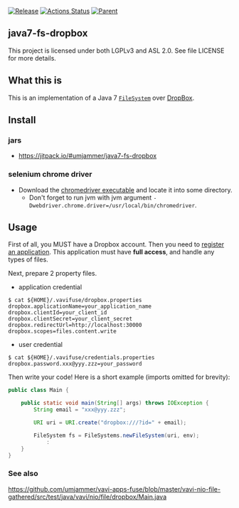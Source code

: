 [![Release](https://jitpack.io/v/umjammer/java7-fs-dropbox.svg)](https://jitpack.io/#umjammer/java7-fs-dropbox) [![Actions Status](https://github.com/umjammer/java7-fs-dropbox/workflows/Java%20CI/badge.svg)](https://github.com/umjammer/java7-fs-dropbox/actions) [![Parent](https://img.shields.io/badge/Parent-vavi--apps--fuse-pink)](https://github.com/umjammer/vavi-apps-fuse)

## java7-fs-dropbox

This project is licensed under both LGPLv3 and ASL 2.0. See file LICENSE for
more details.

## What this is

This is an implementation of a Java 7
[`FileSystem`](https://docs.oracle.com/javase/7/docs/api/java/nio/file/FileSystem.html) over
[DropBox](https://dropbox.com).

## Install

### jars

 * https://jitpack.io/#umjammer/java7-fs-dropbox

### selenium chrome driver

 * Download the [chromedriver executable](https://chromedriver.chromium.org/downloads) and locate it into some directory.
   * Don't forget to run jvm with jvm argument `-Dwebdriver.chrome.driver=/usr/local/bin/chromedriver`.

## Usage

First of all, you MUST have a Dropbox account. Then you need to [register an
application](https://www.dropbox.com/developers/apps). This application must have **full access**,
and handle any types of files.

Next, prepare 2 property files.

 * application credential

```shell
$ cat ${HOME}/.vavifuse/dropbox.properties
dropbox.applicationName=your_application_name
dropbox.clientId=your_client_id
dropbox.clientSecret=your_client_secret
dropbox.redirectUrl=http://localhost:30000
dropbox.scopes=files.content.write
```

 * user credential

```shell
$ cat ${HOME}/.vavifuse/credentials.properties
dropbox.password.xxx@yyy.zzz=your_password
```

Then write your code! Here is a short example (imports omitted for brevity):

```java
public class Main {

    public static void main(String[] args) throws IOException {
        String email = "xxx@yyy.zzz";

        URI uri = URI.create("dropbox:///?id=" + email);

        FileSystem fs = FileSystems.newFileSystem(uri, env);
            :
    }
}
```

### See also

https://github.com/umjammer/vavi-apps-fuse/blob/master/vavi-nio-file-gathered/src/test/java/vavi/nio/file/dropbox/Main.java